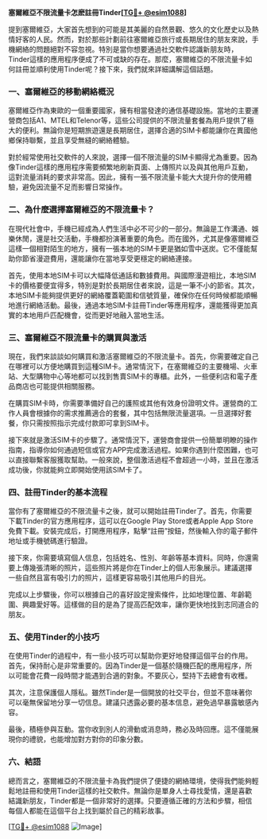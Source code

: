 **塞爾維亞不限流量卡怎麽註冊Tinder[[TG💪+ @esim1088](https://t.me/s/esim1088)]**

提到塞爾維亞，大家首先想到的可能是其美麗的自然景觀、悠久的文化歷史以及熱情好客的人民。然而，對於那些計劃前往塞爾維亞旅行或長期居住的朋友來說，手機網絡的問題絕對不容忽視。特別是當你想要通過社交軟件認識新朋友時，Tinder這樣的應用程序便成了不可或缺的存在。那麼，塞爾維亞的不限流量卡如何註冊並順利使用Tinder呢？接下來，我們就來詳細講解這個話題。

### 一、塞爾維亞的移動網絡概況

塞爾維亞作為東歐的一個重要國家，擁有相當發達的通信基礎設施。當地的主要運營商包括A1、MTEL和Telenor等，這些公司提供的不限流量套餐為用戶提供了極大的便利。無論你是短期旅遊還是長期居住，選擇合適的SIM卡都能讓你在異國他鄉保持聯繫，並且享受無縫的網絡體驗。

對於經常使用社交軟件的人來說，選擇一個不限流量的SIM卡顯得尤為重要。因為像Tinder這樣的應用程序需要頻繁地刷新頁面、上傳照片以及與其他用戶互動，這對流量消耗的要求非常高。因此，擁有一張不限流量卡能大大提升你的使用體驗，避免因流量不足而影響日常操作。

### 二、為什麼選擇塞爾維亞的不限流量卡？

在現代社會中，手機已經成為人們生活中必不可少的一部分。無論是工作溝通、娛樂休閒，還是社交活動，手機都扮演著重要的角色。而在國外，尤其是像塞爾維亞這樣一個相對陌生的地方，擁有一張本地的SIM卡更是猶如雪中送炭。它不僅能幫助你節省漫遊費用，還能讓你在當地享受更穩定的網絡連接。

首先，使用本地SIM卡可以大幅降低通話和數據費用。與國際漫遊相比，本地SIM卡的價格要便宜得多，特別是對於長期居住者來說，這是一筆不小的節省。其次，本地SIM卡能夠提供更好的網絡覆蓋範圍和信號質量，確保你在任何時候都能順暢地進行網絡活動。最後，通過本地SIM卡註冊Tinder等應用程序，還能獲得更加真實的本地用戶匹配機會，從而更好地融入當地生活。

### 三、塞爾維亞不限流量卡的購買與激活

現在，我們來談談如何購買和激活塞爾維亞的不限流量卡。首先，你需要確定自己在哪裡可以方便地購買到這種SIM卡。通常情況下，在塞爾維亞的主要機場、火車站、大型購物中心等地都可以找到售賣SIM卡的專櫃。此外，一些便利店和電子產品商店也可能提供相關服務。

在購買SIM卡時，你需要準備好自己的護照或其他有效身份證明文件。運營商的工作人員會根據你的需求推薦適合的套餐，其中包括無限流量選項。一旦選擇好套餐，你只需按照指示完成付款即可拿到SIM卡。

接下來就是激活SIM卡的步驟了。通常情況下，運營商會提供一份簡單明瞭的操作指南，指導你如何通過短信或官方APP完成激活過程。如果你遇到什麼困難，也可以直接聯繫客服獲取幫助。一般來說，整個激活過程不會超過一小時，並且在激活成功後，你就能夠立即開始使用該SIM卡了。

### 四、註冊Tinder的基本流程

當你有了塞爾維亞的不限流量卡之後，就可以開始註冊Tinder了。首先，你需要下載Tinder的官方應用程序，這可以在Google Play Store或者Apple App Store免費下載。安裝完成后，打開應用程序，點擊“註冊”按鈕，然後輸入你的電子郵件地址或手機號碼進行驗證。

接下來，你需要填寫個人信息，包括姓名、性別、年齡等基本資料。同時，你還需要上傳幾張清晰的照片，這些照片將是你在Tinder上的個人形象展示。建議選擇一些自然且富有吸引力的照片，這樣更容易吸引其他用戶的目光。

完成以上步驟後，你可以根據自己的喜好設定搜索條件，比如地理位置、年齡範圍、興趣愛好等。這樣做的目的是為了提高匹配效率，讓你更快地找到志同道合的朋友。

### 五、使用Tinder的小技巧

在使用Tinder的過程中，有一些小技巧可以幫助你更好地發揮這個平台的作用。首先，保持耐心是非常重要的。因為Tinder是一個基於隨機匹配的應用程序，所以可能會花費一段時間才能遇到合適的對象。不要灰心，堅持下去總會有收穫。

其次，注意保護個人隱私。雖然Tinder是一個開放的社交平台，但並不意味著你可以毫無保留地分享一切信息。建議只透露必要的基本信息，避免過早暴露敏感內容。

最後，積極參與互動。當你收到別人的滑動或消息時，務必及時回應。這不僅能展現你的禮貌，也能增加對方對你的印象分數。

### 六、結語

總而言之，塞爾維亞的不限流量卡為我們提供了便捷的網絡環境，使得我們能夠輕鬆地註冊和使用Tinder這樣的社交軟件。無論你是單身人士尋找愛情，還是喜歡結識新朋友，Tinder都是一個非常好的選擇。只要遵循正確的方法和步驟，相信每個人都能在這個平台上找到屬於自己的精彩故事。

[[TG💪+ @esim1088](https://t.me/s/esim1088) ![Image](https://i.postimg.cc/4NQfJmqS/Snipaste-2025-05-13-00-14-12.png)]